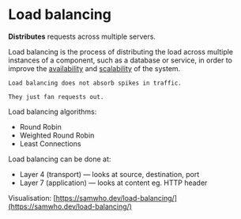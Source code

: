 # Load balancing

**Distributes** requests across multiple servers.

Load balancing is the process of distributing the load across multiple instances of a component, such as a database or service, in order to improve the [availability](../goals/availability.md) and [scalability](../goals/scalability.md) of the system.

~~~admonish warning title="Traffic spike"
Load balancing does not absorb spikes in traffic. 

They just fan requests out.
~~~

Load balancing algorithms:
* Round Robin
* Weighted Round Robin
* Least Connections

Load balancing can be done at:
* Layer 4 (transport) — looks at source, destination, port
* Layer 7 (application) — looks at content eg. HTTP header

Visualisation: [https://samwho.dev/load-balancing/](https://samwho.dev/load-balancing/)
